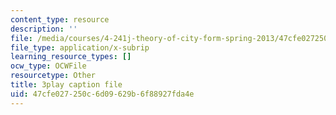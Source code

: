 ```yaml
---
content_type: resource
description: ''
file: /media/courses/4-241j-theory-of-city-form-spring-2013/47cfe027250c6d09629b6f88927fda4e_0su7rM_7_DM.srt
file_type: application/x-subrip
learning_resource_types: []
ocw_type: OCWFile
resourcetype: Other
title: 3play caption file
uid: 47cfe027-250c-6d09-629b-6f88927fda4e
---
```

